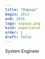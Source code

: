 ```yaml
---
title: "Oopaya"
begin: 2013
end: 2016
logo: oopaya.png
kind: experience
order: 1
draft: false
---
```


System Engineer